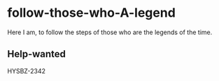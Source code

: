 # follow-those-who-A-legend
Here I am, to follow the steps of those who are the legends of the time.

## Help-wanted

HYSBZ-2342
